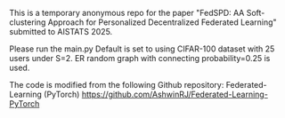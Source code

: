 This is a temporary anonymous repo for the paper "FedSPD: AA Soft-clustering Approach for Personalized Decentralized Federated Learning" submitted to AISTATS 2025.

Please run the main.py
Default is set to using CIFAR-100 dataset with 25 users under S=2. ER random graph with connecting probability=0.25 is used.

The code is modified from the following Github repository:
Federated-Learning (PyTorch) https://github.com/AshwinRJ/Federated-Learning-PyTorch
